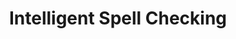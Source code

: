 ---
title: "Intelligent Spell Checking"
shortDescription: "Advanced spell checking systems using morphological analysis and statistical modeling"
description: "Novel approach to Kurdish spell checking that leverages morphological decomposition and statistical language modeling. Our system handles Kurdish's rich inflectional morphology and provides context-aware corrections with high accuracy across different text domains."
icon: "fa-spell-check"
status: "active"
startDate: "2022-05-15"
paperIds: [5]
datasetIds: [8, 9]
technologies: ["Morphological Analysis", "Statistical Language Modeling", "Machine Learning", "NLP"]
applications: ["Writing Assistance", "Educational Software", "Content Creation Tools"]
team: ["zainab-hussein", "ahmad-kurdish"]
funding: "Digital Humanities Research Consortium"
publications: 1
datasets: 2
draft: false
--- 